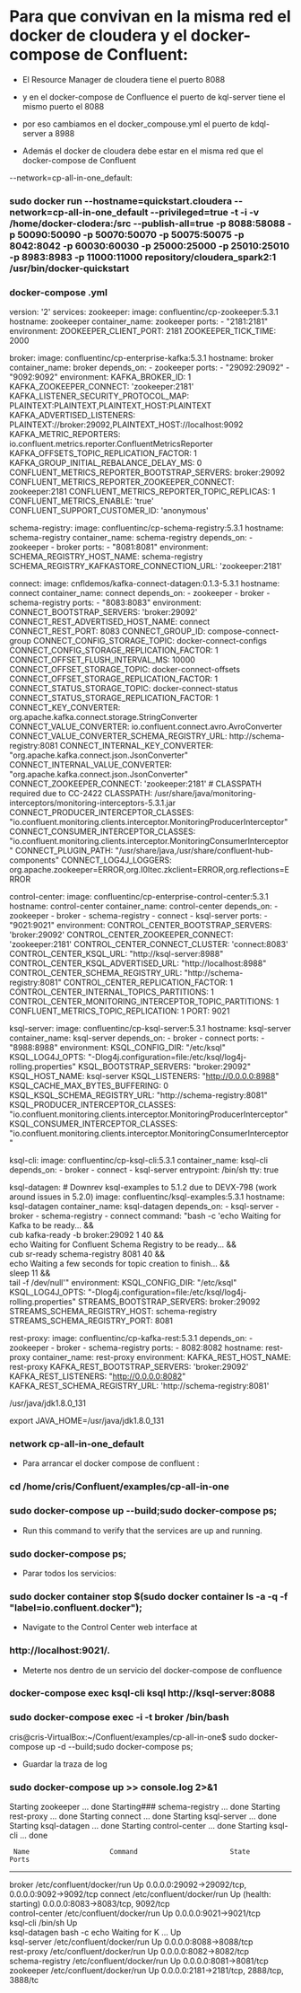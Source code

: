 # Para que convivan en la misma red el docker de cloudera y el docker-compose de Confluent:

* El Resource Manager de cloudera tiene el puerto 8088
* y en el docker-compose de Confluence el puerto de kql-server tiene el mismo puerto el 8088
* por eso cambiamos en el docker_compouse.yml el puerto de kdql-server a 8988

* Además el docker de cloudera debe estar en el misma red que el docker-compose de  Confluent 

--network=cp-all-in-one_default:


### sudo docker run --hostname=quickstart.cloudera  --network=cp-all-in-one_default --privileged=true -t -i -v /home/docker-clodera:/src --publish-all=true -p 8088:58088 -p 50090:50090 -p 50070:50070 -p 50075:50075 -p 8042:8042 -p 60030:60030 -p 25000:25000 -p 25010:25010 -p 8983:8983 -p 11000:11000 repository/cloudera_spark2:1 /usr/bin/docker-quickstart





### docker-compose .yml

version: '2'
services:
  zookeeper:
    image: confluentinc/cp-zookeeper:5.3.1
    hostname: zookeeper
    container_name: zookeeper
    ports:
      - "2181:2181"
    environment:
      ZOOKEEPER_CLIENT_PORT: 2181
      ZOOKEEPER_TICK_TIME: 2000

  broker:
    image: confluentinc/cp-enterprise-kafka:5.3.1
    hostname: broker
    container_name: broker
    depends_on:
      - zookeeper
    ports:
      - "29092:29092"
      - "9092:9092"
    environment:
      KAFKA_BROKER_ID: 1
      KAFKA_ZOOKEEPER_CONNECT: 'zookeeper:2181'
      KAFKA_LISTENER_SECURITY_PROTOCOL_MAP: PLAINTEXT:PLAINTEXT,PLAINTEXT_HOST:PLAINTEXT
      KAFKA_ADVERTISED_LISTENERS: PLAINTEXT://broker:29092,PLAINTEXT_HOST://localhost:9092
      KAFKA_METRIC_REPORTERS: io.confluent.metrics.reporter.ConfluentMetricsReporter
      KAFKA_OFFSETS_TOPIC_REPLICATION_FACTOR: 1
      KAFKA_GROUP_INITIAL_REBALANCE_DELAY_MS: 0
      CONFLUENT_METRICS_REPORTER_BOOTSTRAP_SERVERS: broker:29092
      CONFLUENT_METRICS_REPORTER_ZOOKEEPER_CONNECT: zookeeper:2181
      CONFLUENT_METRICS_REPORTER_TOPIC_REPLICAS: 1
      CONFLUENT_METRICS_ENABLE: 'true'
      CONFLUENT_SUPPORT_CUSTOMER_ID: 'anonymous'

  schema-registry:
    image: confluentinc/cp-schema-registry:5.3.1
    hostname: schema-registry
    container_name: schema-registry
    depends_on:
      - zookeeper
      - broker
    ports:
      - "8081:8081"
    environment:
      SCHEMA_REGISTRY_HOST_NAME: schema-registry
      SCHEMA_REGISTRY_KAFKASTORE_CONNECTION_URL: 'zookeeper:2181'

  connect:
    image: cnfldemos/kafka-connect-datagen:0.1.3-5.3.1
    hostname: connect
    container_name: connect
    depends_on:
      - zookeeper
      - broker
      - schema-registry
    ports:
      - "8083:8083"
    environment:
      CONNECT_BOOTSTRAP_SERVERS: 'broker:29092'
      CONNECT_REST_ADVERTISED_HOST_NAME: connect
      CONNECT_REST_PORT: 8083
      CONNECT_GROUP_ID: compose-connect-group
      CONNECT_CONFIG_STORAGE_TOPIC: docker-connect-configs
      CONNECT_CONFIG_STORAGE_REPLICATION_FACTOR: 1
      CONNECT_OFFSET_FLUSH_INTERVAL_MS: 10000
      CONNECT_OFFSET_STORAGE_TOPIC: docker-connect-offsets
      CONNECT_OFFSET_STORAGE_REPLICATION_FACTOR: 1
      CONNECT_STATUS_STORAGE_TOPIC: docker-connect-status
      CONNECT_STATUS_STORAGE_REPLICATION_FACTOR: 1
      CONNECT_KEY_CONVERTER: org.apache.kafka.connect.storage.StringConverter
      CONNECT_VALUE_CONVERTER: io.confluent.connect.avro.AvroConverter
      CONNECT_VALUE_CONVERTER_SCHEMA_REGISTRY_URL: http://schema-registry:8081
      CONNECT_INTERNAL_KEY_CONVERTER: "org.apache.kafka.connect.json.JsonConverter"
      CONNECT_INTERNAL_VALUE_CONVERTER: "org.apache.kafka.connect.json.JsonConverter"
      CONNECT_ZOOKEEPER_CONNECT: 'zookeeper:2181'
      # CLASSPATH required due to CC-2422
      CLASSPATH: /usr/share/java/monitoring-interceptors/monitoring-interceptors-5.3.1.jar
      CONNECT_PRODUCER_INTERCEPTOR_CLASSES: "io.confluent.monitoring.clients.interceptor.MonitoringProducerInterceptor"
      CONNECT_CONSUMER_INTERCEPTOR_CLASSES: "io.confluent.monitoring.clients.interceptor.MonitoringConsumerInterceptor"
      CONNECT_PLUGIN_PATH: "/usr/share/java,/usr/share/confluent-hub-components"
      CONNECT_LOG4J_LOGGERS: org.apache.zookeeper=ERROR,org.I0Itec.zkclient=ERROR,org.reflections=ERROR

  control-center:
    image: confluentinc/cp-enterprise-control-center:5.3.1
    hostname: control-center
    container_name: control-center
    depends_on:
      - zookeeper
      - broker
      - schema-registry
      - connect
      - ksql-server
    ports:
      - "9021:9021"
    environment:
      CONTROL_CENTER_BOOTSTRAP_SERVERS: 'broker:29092'
      CONTROL_CENTER_ZOOKEEPER_CONNECT: 'zookeeper:2181'
      CONTROL_CENTER_CONNECT_CLUSTER: 'connect:8083'
      CONTROL_CENTER_KSQL_URL: "http://ksql-server:8988"
      CONTROL_CENTER_KSQL_ADVERTISED_URL: "http://localhost:8988"
      CONTROL_CENTER_SCHEMA_REGISTRY_URL: "http://schema-registry:8081"
      CONTROL_CENTER_REPLICATION_FACTOR: 1
      CONTROL_CENTER_INTERNAL_TOPICS_PARTITIONS: 1
      CONTROL_CENTER_MONITORING_INTERCEPTOR_TOPIC_PARTITIONS: 1
      CONFLUENT_METRICS_TOPIC_REPLICATION: 1
      PORT: 9021

  ksql-server:
    image: confluentinc/cp-ksql-server:5.3.1
    hostname: ksql-server
    container_name: ksql-server
    depends_on:
      - broker
      - connect
    ports:
      - "8988:8988"
    environment:
      KSQL_CONFIG_DIR: "/etc/ksql"
      KSQL_LOG4J_OPTS: "-Dlog4j.configuration=file:/etc/ksql/log4j-rolling.properties"
      KSQL_BOOTSTRAP_SERVERS: "broker:29092"
      KSQL_HOST_NAME: ksql-server
      KSQL_LISTENERS: "http://0.0.0.0:8988"
      KSQL_CACHE_MAX_BYTES_BUFFERING: 0
      KSQL_KSQL_SCHEMA_REGISTRY_URL: "http://schema-registry:8081"
      KSQL_PRODUCER_INTERCEPTOR_CLASSES: "io.confluent.monitoring.clients.interceptor.MonitoringProducerInterceptor"
      KSQL_CONSUMER_INTERCEPTOR_CLASSES: "io.confluent.monitoring.clients.interceptor.MonitoringConsumerInterceptor"

  ksql-cli:
    image: confluentinc/cp-ksql-cli:5.3.1
    container_name: ksql-cli
    depends_on:
      - broker
      - connect
      - ksql-server
    entrypoint: /bin/sh
    tty: true

  ksql-datagen:
    # Downrev ksql-examples to 5.1.2 due to DEVX-798 (work around issues in 5.2.0)
    image: confluentinc/ksql-examples:5.3.1
    hostname: ksql-datagen
    container_name: ksql-datagen
    depends_on:
      - ksql-server
      - broker
      - schema-registry
      - connect
    command: "bash -c 'echo Waiting for Kafka to be ready... && \
                       cub kafka-ready -b broker:29092 1 40 && \
                       echo Waiting for Confluent Schema Registry to be ready... && \
                       cub sr-ready schema-registry 8081 40 && \
                       echo Waiting a few seconds for topic creation to finish... && \
                       sleep 11 && \
                       tail -f /dev/null'"
    environment:
      KSQL_CONFIG_DIR: "/etc/ksql"
      KSQL_LOG4J_OPTS: "-Dlog4j.configuration=file:/etc/ksql/log4j-rolling.properties"
      STREAMS_BOOTSTRAP_SERVERS: broker:29092
      STREAMS_SCHEMA_REGISTRY_HOST: schema-registry
      STREAMS_SCHEMA_REGISTRY_PORT: 8081

  rest-proxy:
    image: confluentinc/cp-kafka-rest:5.3.1
    depends_on:
      - zookeeper
      - broker
      - schema-registry
    ports:
      - 8082:8082
    hostname: rest-proxy
    container_name: rest-proxy
    environment:
      KAFKA_REST_HOST_NAME: rest-proxy
      KAFKA_REST_BOOTSTRAP_SERVERS: 'broker:29092'
      KAFKA_REST_LISTENERS: "http://0.0.0.0:8082"
      KAFKA_REST_SCHEMA_REGISTRY_URL: 'http://schema-registry:8081'



/usr/java/jdk1.8.0_131

export JAVA_HOME=/usr/java/jdk1.8.0_131


### network cp-all-in-one_default

* Para arrancar el docker compose de confluent :
### cd /home/cris/Confluent/examples/cp-all-in-one

### sudo docker-compose up  --build;sudo docker-compose ps;

* Run this command to verify that the services are up and running.

### sudo docker-compose ps;

* Parar todos los servicios:

### sudo docker container stop $(sudo docker container ls -a -q -f "label=io.confluent.docker");

* Navigate to the Control Center web interface at
 ### http://localhost:9021/.

* Meterte nos dentro de un servicio del docker-compose de confluence

### docker-compose exec ksql-cli ksql http://ksql-server:8088


### sudo docker-compose exec -i -t broker /bin/bash

cris@cris-VirtualBox:~/Confluent/examples/cp-all-in-one$ sudo docker-compose up -d --build;sudo docker-compose ps;

* Guardar la traza de log
### sudo docker-compose up >> console.log 2>&1

Starting zookeeper       ... done
Starting###  schema-registry ... done
Starting rest-proxy      ... done
Starting connect         ... done
Starting ksql-server     ... done
Starting ksql-datagen    ... done
Starting control-center  ... done
Starting ksql-cli        ... done

     Name                    Command                       State                                Ports                      
---------------------------------------------------------------------------------------------------------------------------
broker            /etc/confluent/docker/run        Up                      0.0.0.0:29092->29092/tcp, 0.0.0.0:9092->9092/tcp
connect           /etc/confluent/docker/run        Up (health: starting)   0.0.0.0:8083->8083/tcp, 9092/tcp                
control-center    /etc/confluent/docker/run        Up                      0.0.0.0:9021->9021/tcp                          
ksql-cli          /bin/sh                          Up                                                                      
ksql-datagen      bash -c echo Waiting for K ...   Up                                                                      
ksql-server       /etc/confluent/docker/run        Up                      0.0.0.0:8088->8088/tcp                          
rest-proxy        /etc/confluent/docker/run        Up                      0.0.0.0:8082->8082/tcp                          
schema-registry   /etc/confluent/docker/run        Up                      0.0.0.0:8081->8081/tcp                          
zookeeper         /etc/confluent/docker/run        Up                      0.0.0.0:2181->2181/tcp, 2888/tcp, 3888/tc



